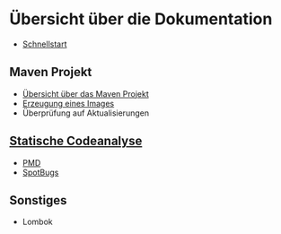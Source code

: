 # Übersicht über die Dokumentation

- [Schnellstart](QuickStart.md)

## Maven Projekt
- [Übersicht über das Maven Projekt](MavenProject.md)
- [Erzeugung eines Images](ImageCreation.md)
- Überprüfung auf Aktualisierungen

## [Statische Codeanalyse](StaticCodeAnalysis.md)
- [PMD](PMD.md)
- [SpotBugs](SpotBugs.md)

## Sonstiges
- Lombok